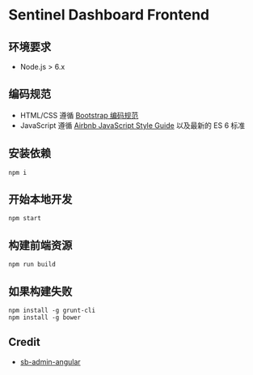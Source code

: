 # Sentinel Dashboard Frontend

## 环境要求

- Node.js > 6.x

## 编码规范

- HTML/CSS 遵循 [Bootstrap 编码规范](https://codeguide.bootcss.com/)
- JavaScript 遵循 [Airbnb JavaScript Style Guide](https://github.com/airbnb/javascript/tree/es5-deprecated/es5) 以及最新的 ES 6 标准

## 安装依赖

```
npm i
```

## 开始本地开发

```
npm start
```

## 构建前端资源

```
npm run build
```
## 如果构建失败

```
npm install -g grunt-cli
npm install -g bower
```
## Credit

- [sb-admin-angular](https://github.com/start-angular/sb-admin-angular)
